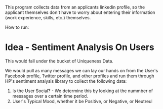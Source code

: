 This program collects data from an applicants linkedin profile, so the applicant themselves don't have to worry about entering their information (work experience, skills, etc.) themselves.

How to run:





















Idea - Sentiment Analysis On Users 
================================

This would fall under the bucket of Uniqueness Data.

We would pull as many messages we can lay our hands on from the User's Facebook profile, Twitter profile, and other profiles and run them through HP's sentiment analysis library to collect the following data:

1) Is the User Social? - We determine this by looking at the nummber of messages over a certain time period.
2) User's Typical Mood, whether it be Positive, or Negative, or Neutreul
  

